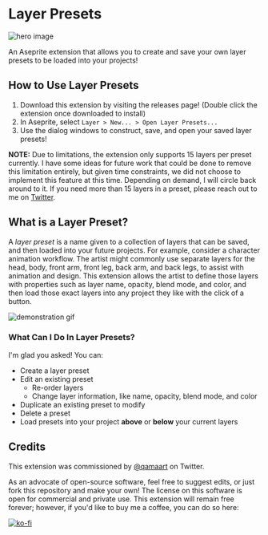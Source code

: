 # Layer Presets
![hero image](https://media.giphy.com/media/DISzizCxns1dlKuKgo/giphy.gif)

An Aseprite extension that allows you to create and save your own layer presets to be loaded into your projects!

## How to Use Layer Presets

1. Download this extension by visiting the releases page! (Double click the extension once downloaded to install)
2. In Aseprite, select `Layer > New... > Open Layer Presets...`
3. Use the dialog windows to construct, save, and open your saved layer presets!

**NOTE:** Due to limitations, the extension only supports 15 layers per preset currently. I have some ideas for future work that could be done to remove this limitation entirely, but given time constraints, we did not choose to implement this feature at this time. Depending on demand, I will circle back around to it. If you need more than 15 layers in a preset, please reach out to me on [Twitter](https://twitter.com/fletchmakes).

## What is a Layer Preset?

A _layer preset_ is a name given to a collection of layers that can be saved, and then loaded into your future projects. For example, consider a character animation workflow. The artist might commonly use separate layers for the head, body, front arm, front leg, back arm, and back legs, to assist with animation and design. This extension allows the artist to define those layers with properties such as layer name, opacity, blend mode, and color, and then load those exact layers into any project they like with the click of a button.

![demonstration gif](https://media.giphy.com/media/NYAfqebpXSnYnO7sjG/giphy-downsized-large.gif)

### What Can I Do In Layer Presets?

I'm glad you asked! You can:
* Create a layer preset
* Edit an existing preset
    * Re-order layers
    * Change layer information, like name, opacity, blend mode, and color
* Duplicate an existing preset to modify
* Delete a preset
* Load presets into your project **above** or **below** your current layers

## Credits

This extension was commissioned by [@qamaart](https://twitter.com/qamaart) on Twitter.

As an advocate of open-source software, feel free to suggest edits, or just fork this repository and make your own! The license on this software is open for commercial and private use. This extension will remain free forever; however, if you'd like to buy me a coffee, you can do so here: 

[![ko-fi](https://ko-fi.com/img/githubbutton_sm.svg)](https://ko-fi.com/L3L766S5F)